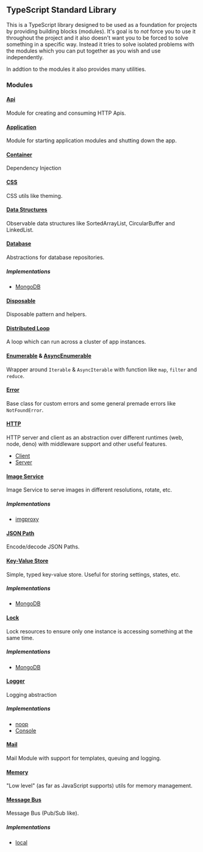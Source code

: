 ## TypeScript Standard Library

This is a TypeScript library designed to be used as a foundation for projects by providing building blocks (modules). It's goal is to _not_ force you to use it throughout the project and it also doesn't want you to be forced to solve something in a specific way. Instead it tries to solve isolated problems with the modules which you can put together as you wish and use independently.

In addtion to the modules it also provides many utilities.

### Modules

#### [Api](/modules/api.html)

Module for creating and consuming HTTP Apis.

#### [Application](/modules/application.html)

Module for starting application modules and shutting down the app.

#### [Container](/modules/container.html)

Dependency Injection

#### [CSS](/modules/css.html)

CSS utils like theming.

#### [Data Structures](/modules/data_structures.html)

Observable data structures like SortedArrayList, CircularBuffer and LinkedList.

#### [Database](/modules/database.html)

Abstractions for database repositories.

##### Implementations

- [MongoDB](/modules/database_mongo.html)

#### [Disposable](/modules/disposable.html)

Disposable pattern and helpers.

#### [Distributed Loop](/modules/distributed_loop.html)

A loop which can run across a cluster of app instances.

#### [Enumerable](/modules/enumerable.html) & [AsyncEnumerable](/modules/async-enumerable.html)

Wrapper around `Iterable` & `AsyncIterable` with function like `map`, `filter` and `reduce`.

#### [Error](/modules/error.html)

Base class for custom errors and some general premade errors like `NotFoundError`.

#### [HTTP](/modules/http.html)

HTTP server and client as an abstraction over different runtimes (web, node, deno) with middleware support and other useful features.

- [Client](/modules/http_client.html)
- [Server](/modules/http_server.html)

#### [Image Service](/modules/image_service.html)

Image Service to serve images in different resolutions, rotate, etc.

##### Implementations

- [imgproxy](/modules/image_service_imgproxy.html)

#### [JSON Path](/modules/json_path.html)

Encode/decode JSON Paths.

#### [Key-Value Store](/modules/key_value_store.html)

Simple, typed key-value store. Useful for storing settings, states, etc.

##### Implementations

- [MongoDB](/modules/key_value_store_mongo.html)

#### [Lock](/modules/lock.html)

Lock resources to ensure only one instance is accessing something at the same time.

##### Implementations

- [MongoDB](/modules/lock_mongo.html)

#### [Logger](/modules/logger.html)

Logging abstraction

##### Implementations

- [noop](/modules/logger_noop.html)
- [Console](/modules/logger_console.html)

#### [Mail](/modules/mail.html)

Mail Module with support for templates, queuing and logging.

#### [Memory](/modules/memory.html)

"Low level" (as far as JavaScript supports) utils for memory management.

#### [Message Bus](/modules/message_bus.html)

Message Bus (Pub/Sub like).

##### Implementations

- [local](/modules/message_bus_local.html)
